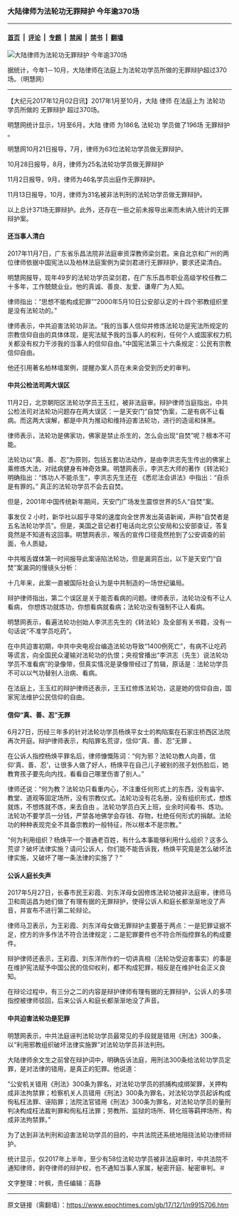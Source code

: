 ### 大陆律师为法轮功无罪辩护 今年逾370场

---

#### [首页](../../../..?n9915706) &nbsp;|&nbsp; [评论](../../../../../epoch-comment?n9915706) &nbsp;|&nbsp; [专题](../../../../../epoch-special?n9915706) &nbsp;|&nbsp; [禁闻](../../../../../epoch-news?n9915706) &nbsp;|&nbsp; [禁书](../../../../../books?n9915706) &nbsp;|&nbsp; [翻墙](https://github.com/gfw-breaker/nogfw/blob/master/README.md?n9915706)


<div><img alt="大陆律师为法轮功无罪辩护 今年逾370场" class="attachment-djy_600_400 size-djy_600_400 wp-post-image" src="https://i.epochtimes.com/assets/uploads/2017/12/zz-560x400.jpg"/>
<div class="caption">
 <p>
  据统计，今年1－10月，大陆律师在法庭上为法轮功学员所做的无罪辩护超过370场。（明慧网）
 </p>
</div></div><hr/><div class="post_content" id="artbody" itemprop="articleBody">
 <!-- article content begin -->
 <p>
  【大纪元2017年12月02日讯】2017年1月至10月，大陆
  <ok href="https://www.epochtimes.com/gb/tag/%E5%BE%8B%E5%B8%88.html">
   律师
  </ok>
  在法庭上为
  <ok href="https://www.epochtimes.com/gb/tag/%E6%B3%95%E8%BD%AE%E5%8A%9F.html">
   法轮功
  </ok>
  学员所做的
  <ok href="https://www.epochtimes.com/gb/tag/%E6%97%A0%E7%BD%AA%E8%BE%A9%E6%8A%A4.html">
   无罪辩护
  </ok>
  超过370场。
 </p>
 <p>
  明慧网统计显示，1月至6月，大陆
  <ok href="https://www.epochtimes.com/gb/tag/%E5%BE%8B%E5%B8%88.html">
   律师
  </ok>
  为186名
  <ok href="https://www.epochtimes.com/gb/tag/%E6%B3%95%E8%BD%AE%E5%8A%9F.html">
   法轮功
  </ok>
  学员做了196场
  <ok href="https://www.epochtimes.com/gb/tag/%E6%97%A0%E7%BD%AA%E8%BE%A9%E6%8A%A4.html">
   无罪辩护
  </ok>
  。
 </p>
 <p>
  明慧网10月21日报导，7月，律师为63位法轮功学员做无罪辩护。
 </p>
 <p>
  10月28日报导，8月，律师为25名法轮功学员做无罪辩护
 </p>
 <p>
  11月2日报导，9月，律师为46名学员出庭作无罪辩护。
 </p>
 <p>
  11月13日报导，10月，律师为31名被非法判刑的法轮功学员做无罪辩护。
 </p>
 <p>
  以上总计371场无罪辩护。此外，还存在一些之前未报导出来而未纳入统计的无罪辩护案。
 </p>
 <h4>
  还当事人清白
 </h4>
 <p>
  2017年11月7日，广东省乐昌法院非法庭审资深教师梁剑君。来自北京和广州的两位律师依据中国宪法以及柏林法庭案例为梁剑君进行无罪辩护，要求还梁清白。
 </p>
 <p>
  明慧网报导，现年49岁的法轮功学员梁剑君，在广东乐昌市职业高级学校任教二十多年，工作兢兢业业。他的真诚、善良、友爱、谦卑广为人知。
 </p>
 <p>
  律师指出：“思想不能构成犯罪”“2000年5月10日公安部认定的十四个邪教组织里是没有法轮功的。”
 </p>
 <p>
  律师表示，中共迫害法轮功非法。“我的当事人信仰并修炼法轮功是宪法所规定的宗教信仰自由的具体体现，是宪法赋予我的当事人的权利，任何个人或国家权力机关都没有权力干涉我的当事人的信仰自由。”中国宪法第三十六条规定：公民有宗教信仰自由。
 </p>
 <p>
  他还引用著名柏林墙案例，提醒办案人员在未来会受到历史的审判。
 </p>
 <h4>
  中共公检法司两大误区
 </h4>
 <p>
  11月2日，北京朝阳区法轮功学员王玉红，被非法庭审。辩护律师当庭指出，中共公检法司对法轮功问题存在两大误区：一是天安门“自焚”伪案，二是有病不让看病。而这两大误解，都是中共为推动和维持迫害法轮功，进行的造谣和抹黑。
 </p>
 <p>
  律师表示，法轮功是佛家功，佛家是禁止杀生的，怎么会出现“自焚”呢？根本不可能。
 </p>
 <p>
  法轮功以“真、善、忍”为原则，包括五套功法动作，是由李洪志先生传出的佛家上乘修炼大法，对祛病健身有神奇效果。明慧网表示，李洪志大师的著作《转法轮》明确指出：“炼功人不能杀生”，李洪志先生还在 《悉尼法会讲法》中指出：“自杀是有罪的。” 真正的法轮功学员不会去自焚。
 </p>
 <p>
  但是，2001年中国传统新年期间，天安门广场发生震惊世界的5人“自焚”案。
 </p>
 <p>
  事发仅 2 小时，新华社以超乎寻常的速度向全世界发出英语新闻，声称“自焚者是五名法轮功学员”。但是，美国之音记者打电话向北京公安局和公安部查证，答复竟然是不知道有这回事。明慧网表示，喉舌的宣传口径竟然抢到了公安调查的前面，令人质疑。
 </p>
 <p>
  中共喉舌媒体第一时间报导此案诬陷法轮功，但是漏洞百出，以下是天安门“自焚”案漏洞的慢镜头分析：
 </p>
 <p>
 </p>
 <p>
  十几年来，此案一直被国际社会认为是中共制造的一场世纪骗局。
 </p>
 <p>
  辩护律师指出，第二个误区是关于能否看病的问题。律师表示，法轮功没有不让人看病， 你想炼功就炼功，你想看病就看病；法轮功没有强制不让人看病。
 </p>
 <p>
  明慧网表示，看遍法轮功创始人李洪志先生的《转法轮》及全部有关书籍，没有一句话说“不准学员吃药”。
 </p>
 <p>
  在中共迫害初期，中共中央电视台编造法轮功导致“1400例死亡”，有病不让吃药等谎言，向全国民众灌输对法轮功的仇恨；央视曾播出“李洪志（先生）说法轮功学员不准看病”的录像带，但真实情况是录像带经过了剪辑，原话是：法轮功学员不可以以气功替别人治病、看病。
 </p>
 <p>
  在法庭上，王玉红的辩护律师还表示，王玉红修炼法轮功，这是她的信仰自由，国家宪法维护公民信仰的自由。
 </p>
 <h4>
  信仰“真、善、忍”无罪
 </h4>
 <p>
  6月27日，历经三年多的针对法轮功学员杨焕平女士的构陷案在石家庄桥西区法院再次开庭。辩护律师表示，构陷罪名荒谬，信仰“真、善、忍”无罪 。
 </p>
 <p>
  在公诉人指控杨焕平罪名后，律师慷慨陈词：“何为邪？法轮功教人向善，信仰‘真、善、忍’，让很多人做了好人，杨焕平在自己儿子被别的孩子划伤脸后，她教育孩子要先向内找，看看自己哪里伤害了别人。”
 </p>
 <p>
  律师还说：“何为教？法轮功只看重内心，不注重任何形式上的东西，没有庙宇、教堂、道观等固定场所，没有宗教仪式。法轮功没有花名册，没有组织形式，想炼就炼，不想炼就不炼，来去自由 。法轮功学员白天上班，业余时间看书、炼功。法轮功不要学员一分钱，严禁各地佛学会存钱、存物，杜绝任何形式的捐献。法轮功的种种表现完全不具备宗教的一般特征，所以根本不是宗教。”
 </p>
 <p>
  “何为利用组织？杨焕平一个普通老百姓，有什么本事能够利用什么组织？这多么荒谬？破坏法律实施？请问公诉人，你们能不能告诉我，杨焕平究竟是怎么破坏法律实施，又破坏了哪一条法律的实施了？”
 </p>
 <h4>
  公诉人庭长失声
 </h4>
 <p>
  2017年5月27日，长春市民王彩霞、刘东洋母女因修炼法轮功被非法庭审，律师马卫和周运昌为她们做了有理有据的无罪辩护，使得公诉人和庭长都渐渐地没了声音，并宣布不进行第二轮辩论。
 </p>
 <p>
  律师马卫表示，为王彩霞、刘东洋母女做无罪辩护主要基于两点：一是犯罪证据不足，控方的许多作法不符合法律规定；二是犯罪要件也不符合所指控罪名的构成要件。
 </p>
 <p>
  辩护律师还表示，王彩霞、刘东洋所作的一切讲真相（法轮功受迫害事实）的事是在维护宪法赋予中国公民的信仰权利，都不构成犯罪，相反是在维护社会正义良知。
 </p>
 <p>
  在辩论过程中，有三分之二的内容是辩护律师有理有据的无罪辩护，公诉人的多项指控被律师驳回，后来公诉人和庭长都渐渐地没了声音。
 </p>
 <h4>
  中共迫害法轮功是犯罪
 </h4>
 <p>
  明慧网表示，中共法庭诬判法轮功学员最常见的手段就是错用《刑法》300条，以“利用邪教组织破坏法律实施罪”对法轮功学员非法判刑。
 </p>
 <p>
  大陆律师余文生之前曾在辩护词中，明确告诉法庭，用刑法300条给法轮功学员定罪，是对法律的错用，是真正的犯罪。他说道：
 </p>
 <p>
  “公安机关错用《刑法》300条为罪名，对法轮功学员的抓捕构成绑架罪，关押构成非法拘禁罪；检察机关人员错用《刑法》300条为罪名，对法轮功学员起诉构成徇私枉法罪、诬陷罪；法院法官错用《刑法》300条为罪名，对法轮功学员的量刑判决构成枉法裁判罪和徇私枉法罪；劳教所、监狱的场所、转化班等羁押场所，构成非法拘禁罪。”
 </p>
 <p>
  为了达到非法判刑和迫害法轮功学员的目的，中共法院还系统地阻挠法轮功律师辩护。
 </p>
 <p>
  统计显示，仅2017年上半年，至少有58位法轮功学员被非法庭审时，中共法院不通知律师，剥夺律师的辩护权，也不通知当事人家属，秘密开庭、秘密审判。＃
 </p>
 <p>
  文字整理：叶枫，责任编辑：高静
 </p>
 <!-- article content end -->
 <div id="below_article_ad">
 </div>
</div>


---

原文链接（需翻墙）：https://www.epochtimes.com/gb/17/12/1/n9915706.htm